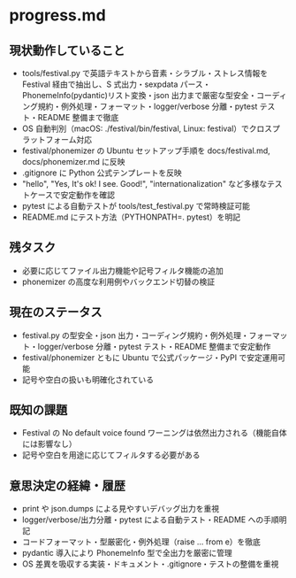# progress.md

## 現状動作していること

- tools/festival.py で英語テキストから音素・シラブル・ストレス情報を Festival 経由で抽出し、S 式出力・sexpdata パース・PhonemeInfo(pydantic)リスト変換・json 出力まで厳密な型安全・コーディング規約・例外処理・フォーマット・logger/verbose 分離・pytest テスト・README 整備まで徹底
- OS 自動判別（macOS: ./festival/bin/festival, Linux: festival）でクロスプラットフォーム対応
- festival/phonemizer の Ubuntu セットアップ手順を docs/festival.md, docs/phonemizer.md に反映
- .gitignore に Python 公式テンプレートを反映
- "hello", "Yes, It's ok! I see. Good!", "internationalization" など多様なテストケースで安定動作を確認
- pytest による自動テストが tools/test_festival.py で常時検証可能
- README.md にテスト方法（PYTHONPATH=. pytest）を明記

## 残タスク

- 必要に応じてファイル出力機能や記号フィルタ機能の追加
- phonemizer の高度な利用例やバックエンド切替の検証

## 現在のステータス

- festival.py の型安全・json 出力・コーディング規約・例外処理・フォーマット・logger/verbose 分離・pytest テスト・README 整備まで安定動作
- festival/phonemizer ともに Ubuntu で公式パッケージ・PyPI で安定運用可能
- 記号や空白の扱いも明確化されている

## 既知の課題

- Festival の No default voice found ワーニングは依然出力される（機能自体には影響なし）
- 記号や空白を用途に応じてフィルタする必要がある

## 意思決定の経緯・履歴

- print や json.dumps による見やすいデバッグ出力を重視
- logger/verbose/出力分離・pytest による自動テスト・README への手順明記
- コードフォーマット・型厳密化・例外処理（raise ... from e）を徹底
- pydantic 導入により PhonemeInfo 型で全出力を厳密に管理
- OS 差異を吸収する実装・ドキュメント・.gitignore・テストの整備を重視
